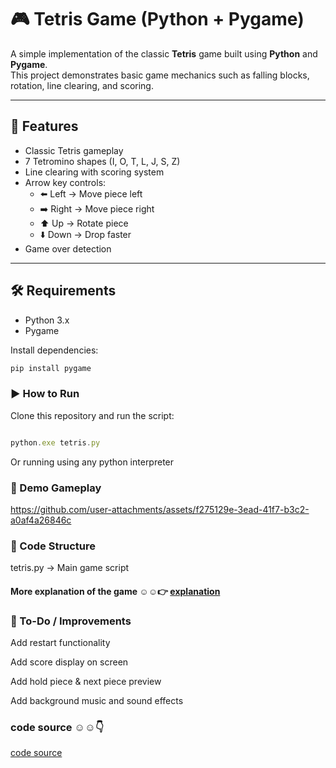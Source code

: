 # 🎮 Tetris Game (Python + Pygame)

A simple implementation of the classic **Tetris** game built using **Python** and **Pygame**.  
This project demonstrates basic game mechanics such as falling blocks, rotation, line clearing, and scoring.

---

## 🚀 Features
- Classic Tetris gameplay
- 7 Tetromino shapes (I, O, T, L, J, S, Z)
- Line clearing with scoring system
- Arrow key controls:
  - ⬅️ Left → Move piece left
  - ➡️ Right → Move piece right
  - ⬆️ Up → Rotate piece
  - ⬇️ Down → Drop faster
- Game over detection

---

## 🛠️ Requirements
- Python 3.x
- Pygame

Install dependencies:
```js
pip install pygame

```

### ▶️ How to Run

Clone this repository and run the script:


```js

python.exe tetris.py

```

Or running using any python interpreter

### 📸 Demo Gameplay



https://github.com/user-attachments/assets/f275129e-3ead-41f7-b3c2-a0af4a26846c




### 🧩 Code Structure

tetris.py → Main game script


#### More explanation of the game  ☺️☺️👉 [explanation](https://github.com/kodjoballo/Tetris/blob/main/project_explanation.md)





### 📌 To-Do / Improvements

Add restart functionality

Add score display on screen

Add hold piece & next piece preview

Add background music and sound effects

### code source ☺️☺️👇

[code source](https://github.com/kodjoballo/Tetris/blob/main/tetris.py)
